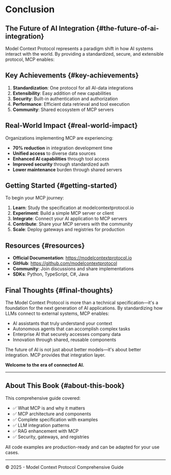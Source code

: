 # Conclusion

## The Future of AI Integration {#the-future-of-ai-integration}

Model Context Protocol represents a paradigm shift in how AI systems interact with the world. By providing a standardized, secure, and extensible protocol, MCP enables:

## Key Achievements {#key-achievements}

1. **Standardization**: One protocol for all AI-data integrations
2. **Extensibility**: Easy addition of new capabilities
3. **Security**: Built-in authentication and authorization
4. **Performance**: Efficient data retrieval and tool execution
5. **Community**: Shared ecosystem of MCP servers

## Real-World Impact {#real-world-impact}

Organizations implementing MCP are experiencing:

- **70% reduction** in integration development time
- **Unified access** to diverse data sources
- **Enhanced AI capabilities** through tool access
- **Improved security** through standardized auth
- **Lower maintenance** burden through shared servers

## Getting Started {#getting-started}

To begin your MCP journey:

1. **Learn**: Study the specification at modelcontextprotocol.io
2. **Experiment**: Build a simple MCP server or client
3. **Integrate**: Connect your AI application to MCP servers
4. **Contribute**: Share your MCP servers with the community
5. **Scale**: Deploy gateways and registries for production

## Resources {#resources}

- **Official Documentation**: https://modelcontextprotocol.io
- **GitHub**: https://github.com/modelcontextprotocol
- **Community**: Join discussions and share implementations
- **SDKs**: Python, TypeScript, C#, Java

## Final Thoughts {#final-thoughts}

The Model Context Protocol is more than a technical specification—it's a foundation for the next generation of AI applications. By standardizing how LLMs connect to external systems, MCP enables:

- AI assistants that truly understand your context
- Autonomous agents that can accomplish complex tasks
- Enterprise AI that securely accesses company data
- Innovation through shared, reusable components

The future of AI is not just about better models—it's about better integration. MCP provides that integration layer.

**Welcome to the era of connected AI.**

---

## About This Book {#about-this-book}

This comprehensive guide covered:

- ✅ What MCP is and why it matters
- ✅ MCP architecture and components
- ✅ Complete specification with examples
- ✅ LLM integration patterns
- ✅ RAG enhancement with MCP
- ✅ Security, gateways, and registries

All code examples are production-ready and can be adapted for your use cases.

---


© 2025 - Model Context Protocol Comprehensive Guide